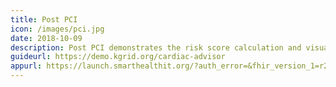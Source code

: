 ```yaml
---
title: Post PCI
icon: /images/pci.jpg
date: 2018-10-09
description: Post PCI demonstrates the risk score calculation and visualization. (SMART Sandbox integrated)
guideurl: https://demo.kgrid.org/cardiac-advisor
appurl: https://launch.smarthealthit.org/?auth_error=&fhir_version_1=r2&fhir_version_2=r3&iss=&launch_ehr=1&launch_url=https%3A%2F%2Fdemo.kgrid.org%2Fpostpci%2Ffhir-app%2Flaunch.html&patient=&prov_skip_auth=1&provider=&pt_skip_auth=1&public_key=&sb=&sde=&sim_ehr=1&token_lifetime=15&user_pt=
---
```

